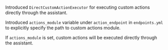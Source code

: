 Introduced `DirectCustomActionExecutor` for executing custom actions directly through the assistant.  

Introduced `actions_module` variable under `action_endpoint` in `endpoints.yml` to explicitly specify the path to custom actions module.

If `actions_module` is set, custom actions will be executed directly through the assistant.
